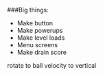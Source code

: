 ###Big things:

- Make button
- Make powerups
- Make level loads
- Menu screens
- Make drain score


rotate to ball velocity to vertical
